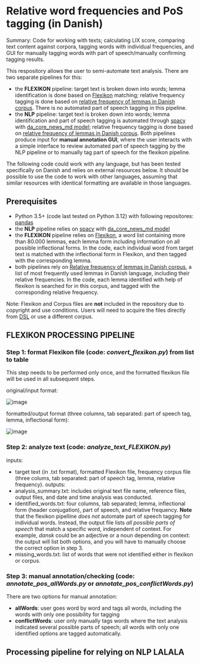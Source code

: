 # Relative word frequencies and PoS tagging (in Danish)
Summary: Code for working with texts; calculating LIX score, comparing text content against corpora, tagging words with individual frequencies, and GUI for manually tagging words with part of speech/manually confirming tagging results. 

This respository allows the user to semi-automate text analysis. There are two separate pipelines for this:
- the **FLEXIKON** pipeline: target text is broken down into words; lemma identification is done based on [Flexikon](https://korpus.dsl.dk/resources/details/flexikon.html) matching; relative frequency tagging is done based on [relative frequency of lemmas in Danish corpus](https://korpus.dsl.dk/resources/details/freq-lemmas.html). There is no automated part of speech tagging in this pipeline.
- the **NLP** pipeline: target text is broken down into words; lemma identification and part of speech tagging is automated through [spacy](https://spacy.io/) with [da_core_news_md model](https://spacy.io/models/da); relative frequency tagging is done based on [relative frequency of lemmas in Danish corpus](https://korpus.dsl.dk/resources/details/freq-lemmas.html).
Both pipelines produce input for **manual annotation GUI**, where the user interacts with a simple interface to review automated part of speech tagging by the NLP pipeline or to manually tag part of speech for the flexikon pipeline. 

The following code could work with any language, but has been tested specifically on Danish and relies on external resources below. It should be possible to use the code to work with other languages, assuming that similar resources with identical formatting are available in those languages. 

## Prerequisites
- Python 3.5+ (code last tested on Python 3.12) with following repositores: [pandas](https://pandas.pydata.org/)
- the **NLP** pipeline relies on [spacy](https://spacy.io/) with [da_core_news_md model](https://spacy.io/models/da)
- the **FLEXIKON** pipeline relies on [Flexikon](https://korpus.dsl.dk/resources/details/flexikon.html), a word list containing more than 80.000 lemmas, each lemma form including information on all possible inflectional forms. In the code, each individual word from target text is matched with the inflectional form in Flexikon, and then tagged with the corresponding lemma.
- both pipelines rely on [Relative frequency of lemmas in Danish corpus](https://korpus.dsl.dk/resources/details/freq-lemmas.html), a list of most frequently used lemmas in Danish language, including their relative frequencies. In the code, each lemma identified with help of flexikon is searched for in this corpus, and tagged with the corresponding relative frequency.

Note: Flexikon and Corpus files are **not** included in the repository due to copyright and use conditions. Users will need to acquire the files directly from [DSL](https://korpus.dsl.dk/resources/index.html) or use a different corpus. 

## FLEXIKON PROCESSING PIPELINE
### Step 1: format Flexikon file (code: _convert_flexikon.py_) from list to table
This step needs to be performed only once, and the formatted flexikon file will be used in all subsequent steps. 

original/input format:

![image](https://github.com/akaszowska/relative-word-frequencies-and-PoS-tagging-in-Danish/assets/48135520/1d010486-55c1-46d3-820f-2fecd12a1022)

formatted/output format (three columns, tab separated: part of speech tag, lemma, inflectional form):

![image](https://github.com/akaszowska/relative-word-frequencies-and-PoS-tagging-in-Danish/assets/48135520/42af09cf-44a1-4fa7-9805-3f24c6a600ca)

### Step 2: analyze text (code: _analyze_text_FLEXIKON.py_)
inputs: 
- target text (in .txt format), formatted Flexikon file, frequency corpus file (three colums, tab separated: part of speech tag, lemma, relative frequency).
outputs: 
- analysis_summary.txt: includes original text file name, reference files, output files, and date and time analysis was conducted.
- identified_words.txt: four columns, tab separated; lemma, inflectional form (header conjugation), part of speech, and relative frequency. **Note** that the flexikon pipelline _does not_ automate part of speech tagging for individual words. Instead, the output file lists _all possible parts of speech_ that match a specific word, independent of context. For example, _dansk_ could be an adjective or a noun depending on context: the output will list both options, and you will have to manually choose the correct option in step 3. 
- missing_words.txt: list of words that were not identified either in flexikon or corpus.

### Step 3: manual annotation/checking (code: _annotate_pos_allWords.py_ or _annotate_pos_conflictWords.py_)
There are two options for manual annotation: 
- **allWords**: user goes word by word and tags all words, including the words with only one possibility for tagging
- **conflictWords**: user only manually tags words where the text analysis indicated several possible parts of speech; all words with only one identified options are tagged automatically. 

## Processing pipeline for relying on NLP LALALA



